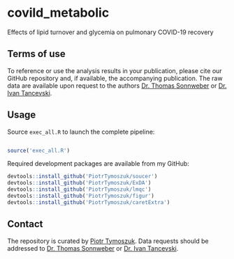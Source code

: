 # covild_metabolic
Effects of lipid turnover and glycemia on pulmonary COVID-19 recovery


## Terms of use

To reference or use the analysis results in your publication, please cite our GitHub repository and, if available, the accompanying publication. The raw data are available upon request to the authors [Dr. Thomas Sonnweber](mailto:Thomas.Sonnweber@i-med.ac.at) or [Dr. Ivan Tancevski](mailto:Ivan.Tancevski@i-med.ac.at).

## Usage

Source `exec_all.R` to launch the complete pipeline:

```r

source('exec_all.R')

```
Required development packages are available from my GitHub: 

```r
devtools::install_github('PiotrTymoszuk/soucer')
devtools::install_github('PiotrTymoszuk/ExDA')
devtools::install_github('PiotrTymoszuk/lmqc')
devtools::install_github('PiotrTymoszuk/figur')
devtools::install_github('PiotrTymoszuk/caretExtra')


```

## Contact

The repository is curated by [Piotr Tymoszuk](mailto:piotr.s.tymoszuk@gmail.com). Data requests should be addressed to [Dr. Thomas Sonnweber](mailto:Thomas.Sonnweber@i-med.ac.at) or [Dr. Ivan Tancevski](mailto:Ivan.Tancevski@i-med.ac.at).
